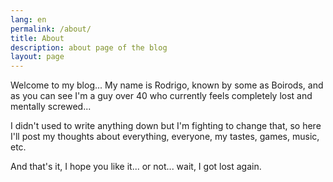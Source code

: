 ```yaml
---
lang: en
permalink: /about/
title: About
description: about page of the blog
layout: page
---
```


Welcome to my blog... My name is Rodrigo, known by some as Boirods, and as you can see I'm a guy over 40 who currently feels completely lost and mentally screwed...

I didn't used to write anything down but I'm fighting to change that, so here I'll post my thoughts about everything, everyone, my tastes, games, music, etc.

And that's it, I hope you like it... or not... wait, I got lost again.